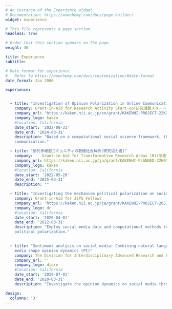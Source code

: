 ```yaml
---
# An instance of the Experience widget.
# Documentation: https://wowchemy.com/docs/page-builder/
widget: experience

# This file represents a page section.
headless: true

# Order that this section appears on the page.
weight: 40

title: Experience
subtitle:

# Date format for experience
#   Refer to https://wowchemy.com/docs/customization/#date-format
date_format: Jan 2006

experience:


  - title: "Investigation of Opinion Polarization in Online Communication: Towards an Integration of Explanation and Prediction (PI)"
    company: Grant-in-Aid for Research Activity Start-up(研究活動スタート支援)
    company_url: 'https://kaken.nii.ac.jp/en/grant/KAKENHI-PROJECT-22K20182/'
    company_logo: kaken
    #location: California
    date_start: '2022-08-31'
    date_end: '2024-03-31'
    description: "Based on a computational social science framework, the research sets out to explore the causal mechanism and construct a predictive model of opinion polarization in online 
    communication."

  - title: "動的多細胞コミュニティの数理社会解析(研究協力者)"
    company: 	Grant-in-Aid for Transformative Research Areas (B)(学術変革領域研究(B))
    company_url: https://kaken.nii.ac.jp/ja/grant/KAKENHI-PLANNED-22H05086/
    company_logo: kaken
    #location: California
    date_start: '2022-05-20'
    date_end: '2025-03-31'
    description: ""

  - title: "Investigating the mechanism political polarization on social media (PI)"
    company: Grant-in-Aid for JSPS Fellows
    company_url: 'https://kaken.nii.ac.jp/ja/grant/KAKENHI-PROJECT-20J11407/'
    company_logo: dc
    #location: California
    date_start: '2020-04-01'
    date_end: '2022-03-31'
    description: "Employ social media data and computational methods to investigate how exposed information can affect the formation of opinions and provide a more comprehensive understanding on 
    political polarization."

        
  - title: "Sentiment analysis on social media: Combining natural language processing and network analysis to examine how social  
    media shape opinion dynamics (PI)"
    company: The Division for Interdisciplinary Advanced Research and Education Research Grant
    company_url: ''
    company_logo: diare
    #location: California
    date_start: '2019-07-01'
    date_end: '2020-03-31'
    description: "Investigate the opinion dynamics on social media through the combination of natural language processing and network analysis methods."

design:
  columns: '3'
---
```

